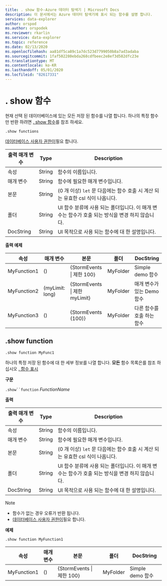 ```yaml
---
title: . show 함수-Azure 데이터 탐색기 | Microsoft Docs
description: 이 문서에서는 Azure 데이터 탐색기에 표시 되는 함수를 설명 합니다.
services: data-explorer
author: orspod
ms.author: orspodek
ms.reviewer: rkarlin
ms.service: data-explorer
ms.topic: reference
ms.date: 02/13/2020
ms.openlocfilehash: aa81df5ca89c1a7dc523d7799050b8a7ad3adaba
ms.sourcegitcommit: 1faf502280ebda268cdfbeec2e8ef3d582dfc23e
ms.translationtype: MT
ms.contentlocale: ko-KR
ms.lasthandoff: 05/01/2020
ms.locfileid: "82617331"
---
```

# <a name="show-functions"></a>. show 함수

현재 선택 된 데이터베이스에 있는 모든 저장 된 함수를 나열 합니다.
하나의 특정 함수만 반환 하려면 [. show 함수](#show-function)를 참조 하세요.

```kusto
.show functions
```

[데이터베이스 사용자 권한이](../management/access-control/role-based-authorization.md)필요 합니다.
 
|출력 매개 변수 |Type |Description
|---|---|--- 
|속성  |String |함수의 이름입니다. 
|매개 변수  |String |함수에 필요한 매개 변수입니다.
|본문  |String |(0 개 이상) `let` 문 다음에는 함수 호출 시 계산 되는 유효한 csl 식이 나옵니다.
|폴더|String|UI 함수 분류에 사용 되는 폴더입니다. 이 매개 변수는 함수가 호출 되는 방식을 변경 하지 않습니다.
|DocString|String|UI 목적으로 사용 되는 함수에 대 한 설명입니다.
 
**출력 예제** 

|속성 |매개 변수|본문|폴더|DocString
|---|---|---|---|---
|MyFunction1 |() | {StormEvents &#124; 제한 100}|MyFolder|Simple demo 함수|
|MyFunction2 |(myLimit: long)| {StormEvents &#124; 제한 myLimit}|MyFolder|매개 변수가 있는 Demo 함수|
|MyFunction3 |() | {StormEvents (100)}|MyFolder|다른 함수를 호출 하는 함수||

## <a name="show-function"></a>.show function

```kusto
.show function MyFunc1
```

하나의 특정 저장 된 함수에 대 한 세부 정보를 나열 합니다. **모든** 함수 목록은를 참조 하십시오 [. 함수 표시](#show-functions)

**구문**

`.show``function` *FunctionName*

**출력**

|출력 매개 변수 |Type |Description
|---|---|--- 
|속성  |String |함수의 이름입니다. 
|매개 변수  |String |함수에 필요한 매개 변수입니다.
|본문  |String |(0 개 이상) `let` 문 다음에는 함수 호출 시 계산 되는 유효한 csl 식이 나옵니다.
|폴더|String|UI 함수 분류에 사용 되는 폴더입니다. 이 매개 변수는 함수가 호출 되는 방식을 변경 하지 않습니다.
|DocString|String|UI 목적으로 사용 되는 함수에 대 한 설명입니다.
 
> [!NOTE] 
> * 함수가 없는 경우 오류가 반환 됩니다.
> * [데이터베이스 사용자 권한이](../management/access-control/role-based-authorization.md)필요 합니다.
 
**예제** 

```kusto
.show function MyFunction1 
```
    
|속성 |매개 변수 |본문|폴더|DocString
|---|---|---|---|---
|MyFunction1 |() | {StormEvents &#124; 제한 100}|MyFolder|Simple demo 함수
